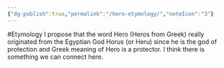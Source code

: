 ```yaml
---
{"dg-publish":true,"permalink":"/hero-etymology/","noteIcon":"3"}
---
```


#Etymology
I propose that the word Hero (Heros from Greek) really originated from the Egyptian God Horus (or Heru) since he is the god of protection and Greek meaning of Hero is a protector. I think there is something we can connect here. 